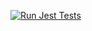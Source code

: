 [![Run Jest Tests](https://github.com/pgroot91/lens-calculator/actions/workflows/jest.yaml/badge.svg)](https://github.com/pgroot91/lens-calculator/actions/workflows/jest.yaml)